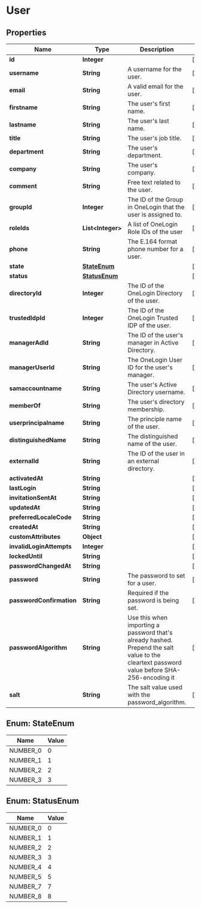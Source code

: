 

# User


## Properties

| Name | Type | Description | Notes |
|------------ | ------------- | ------------- | -------------|
|**id** | **Integer** |  |  [optional] |
|**username** | **String** | A username for the user. |  [optional] |
|**email** | **String** | A valid email for the user. |  [optional] |
|**firstname** | **String** | The user&#39;s first name. |  [optional] |
|**lastname** | **String** | The user&#39;s last name. |  [optional] |
|**title** | **String** | The user&#39;s job title. |  [optional] |
|**department** | **String** | The user&#39;s department. |  [optional] |
|**company** | **String** | The user&#39;s company. |  [optional] |
|**comment** | **String** | Free text related to the user. |  [optional] |
|**groupId** | **Integer** | The ID of the Group in OneLogin that the user is assigned to. |  [optional] |
|**roleIds** | **List&lt;Integer&gt;** | A list of OneLogin Role IDs of the user |  [optional] |
|**phone** | **String** | The E.164 format phone number for a user. |  [optional] |
|**state** | [**StateEnum**](#StateEnum) |  |  [optional] |
|**status** | [**StatusEnum**](#StatusEnum) |  |  [optional] |
|**directoryId** | **Integer** | The ID of the OneLogin Directory of the user. |  [optional] |
|**trustedIdpId** | **Integer** | The ID of the OneLogin Trusted IDP of the user. |  [optional] |
|**managerAdId** | **String** | The ID of the user&#39;s manager in Active Directory. |  [optional] |
|**managerUserId** | **String** | The OneLogin User ID for the user&#39;s manager. |  [optional] |
|**samaccountname** | **String** | The user&#39;s Active Directory username. |  [optional] |
|**memberOf** | **String** | The user&#39;s directory membership. |  [optional] |
|**userprincipalname** | **String** | The principle name of the user. |  [optional] |
|**distinguishedName** | **String** | The distinguished name of the user. |  [optional] |
|**externalId** | **String** | The ID of the user in an external directory. |  [optional] |
|**activatedAt** | **String** |  |  [optional] |
|**lastLogin** | **String** |  |  [optional] |
|**invitationSentAt** | **String** |  |  [optional] |
|**updatedAt** | **String** |  |  [optional] |
|**preferredLocaleCode** | **String** |  |  [optional] |
|**createdAt** | **String** |  |  [optional] |
|**customAttributes** | **Object** |  |  [optional] |
|**invalidLoginAttempts** | **Integer** |  |  [optional] |
|**lockedUntil** | **String** |  |  [optional] |
|**passwordChangedAt** | **String** |  |  [optional] |
|**password** | **String** | The password to set for a user. |  [optional] |
|**passwordConfirmation** | **String** | Required if the password is being set. |  [optional] |
|**passwordAlgorithm** | **String** | Use this when importing a password that&#39;s already hashed. Prepend the salt value to the cleartext password value before SHA-256-encoding it |  [optional] |
|**salt** | **String** | The salt value used with the password_algorithm. |  [optional] |



## Enum: StateEnum

| Name | Value |
|---- | -----|
| NUMBER_0 | 0 |
| NUMBER_1 | 1 |
| NUMBER_2 | 2 |
| NUMBER_3 | 3 |



## Enum: StatusEnum

| Name | Value |
|---- | -----|
| NUMBER_0 | 0 |
| NUMBER_1 | 1 |
| NUMBER_2 | 2 |
| NUMBER_3 | 3 |
| NUMBER_4 | 4 |
| NUMBER_5 | 5 |
| NUMBER_7 | 7 |
| NUMBER_8 | 8 |




